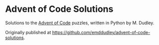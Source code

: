 # Advent of Code Solutions

Solutions to the [Advent of Code](http://adventofcode.com/) puzzles, written in
Python by M. Dudley.

Originally published at https://github.com/emddudley/advent-of-code-solutions.
